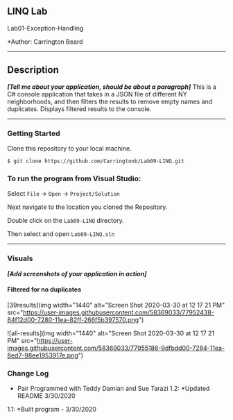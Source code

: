 
## LINQ Lab

Lab01-Exception-Handling

*Author: Carrington Beard

----

## Description
***[Tell me about your application, should be about a paragraph]***
This is a C# console application that takes in a JSON file of different NY neighborhoods, and then filters the results to remove empty names and duplicates. Displays filtered results to the console.

---

### Getting Started
Clone this repository to your local machine.

```
$ git clone https://github.com/Carringtonb/Lab09-LINQ.git
```

### To run the program from Visual Studio:
Select ```File``` -> ```Open``` -> ```Project/Solution```

Next navigate to the location you cloned the Repository.

Double click on the ```Lab09-LINQ``` directory.

Then select and open ```Lab09-LINQ.sln```

---

### Visuals
***[Add screenshots of your application in action]***

#### Filtered for no duplicates
[39results](img width="1440" alt="Screen Shot 2020-03-30 at 12 17 21 PM" src="https://user-images.githubusercontent.com/58369033/77952438-84f12d00-7280-11ea-82ff-266f5b397570.png")

![all-results](img width="1440" alt="Screen Shot 2020-03-30 at 12 17 21 PM" src="https://user-images.githubusercontent.com/58369033/77955186-9dfbdd00-7284-11ea-8ed7-98ee1953917e.png")

### Change Log
* Pair Programmed with Teddy Damian and Sue Tarazi
1.2: *Updated README 3/30/2020 

1.1: *Built program - 3/30/2020 

